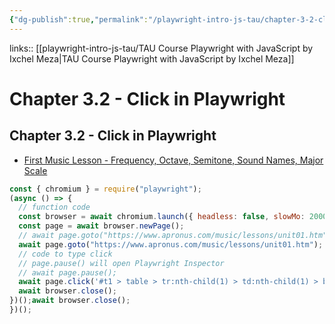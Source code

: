 ```yaml
---
{"dg-publish":true,"permalink":"/playwright-intro-js-tau/chapter-3-2-click-in-playwright/","tags":["playwright"],"created":"","updated":""}
---
```


links:: [[playwright-intro-js-tau/TAU Course Playwright with JavaScript by Ixchel Meza\|TAU Course Playwright with JavaScript by Ixchel Meza]]

# Chapter 3.2 - Click in Playwright

## Chapter 3.2 - Click in Playwright

- [First Music Lesson - Frequency, Octave, Semitone, Sound Names, Major Scale](https://www.apronus.com/music/lessons/unit01.htm)

```js
const { chromium } = require("playwright");
(async () => {
  // function code
  const browser = await chromium.launch({ headless: false, slowMo: 2000 });
  const page = await browser.newPage();
  // await page.goto("https://www.apronus.com/music/lessons/unit01.htm");
  await page.goto("https://www.apronus.com/music/lessons/unit01.htm");
  // code to type click 
  // page.pause() will open Playwright Inspector
  // await page.pause();
  await page.click('#t1 > table > tr:nth-child(1) > td:nth-child(1) > button');
  await browser.close();
})();await browser.close();
})();

```